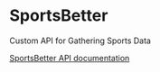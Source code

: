 # SportsBetter
Custom API for Gathering Sports Data

[SportsBetter API documentation](/docs/README.md)
